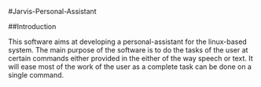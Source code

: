 #Jarvis-Personal-Assistant

##Introduction

This software aims at developing a personal-assistant for the linux-based system. The main purpose of the software is to do the tasks of the user at certain commands either provided in the either of the way speech or text. It will ease most of the work of the user as a complete task can be done on a single command.